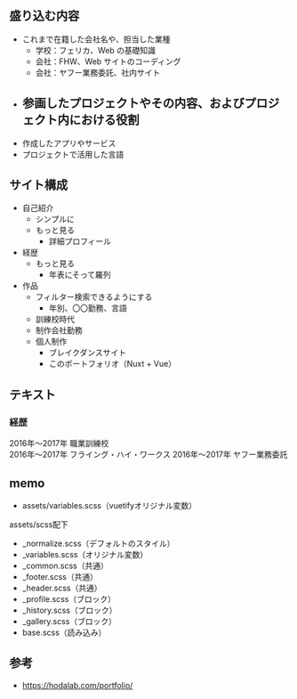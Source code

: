 ## 盛り込む内容

- これまで在籍した会社名や、担当した業種
  - 学校：フェリカ、Web の基礎知識
  - 会社：FHW、Web サイトのコーディング
  - 会社：ヤフー業務委託、社内サイト
- ## 参画したプロジェクトやその内容、およびプロジェクト内における役割
- 作成したアプリやサービス
- プロジェクトで活用した言語

## サイト構成

- 自己紹介
  - シンプルに
  - もっと見る
    - 詳細プロフィール
- 経歴
  - もっと見る
    - 年表にそって羅列
- 作品
  - フィルター検索できるようにする
    - 年別、〇〇勤務、言語
  - 訓練校時代
  - 制作会社勤務
  - 個人制作
    - ブレイクダンスサイト
    - このポートフォリオ（Nuxt + Vue）

## テキスト

### 経歴
2016年〜2017年 職業訓練校  
2016年〜2017年 フライング・ハイ・ワークス
2016年〜2017年 ヤフー業務委託

## memo
- assets/variables.scss（vuetifyオリジナル変数）

assets/scss配下
- _normalize.scss（デフォルトのスタイル）
- _variables.scss（オリジナル変数）
- _common.scss（共通）
- _footer.scss（共通）
- _header.scss（共通）
- _profile.scss（ブロック）
- _history.scss（ブロック）
- _gallery.scss（ブロック）
- base.scss（読み込み）

## 参考

- https://hodalab.com/portfolio/
